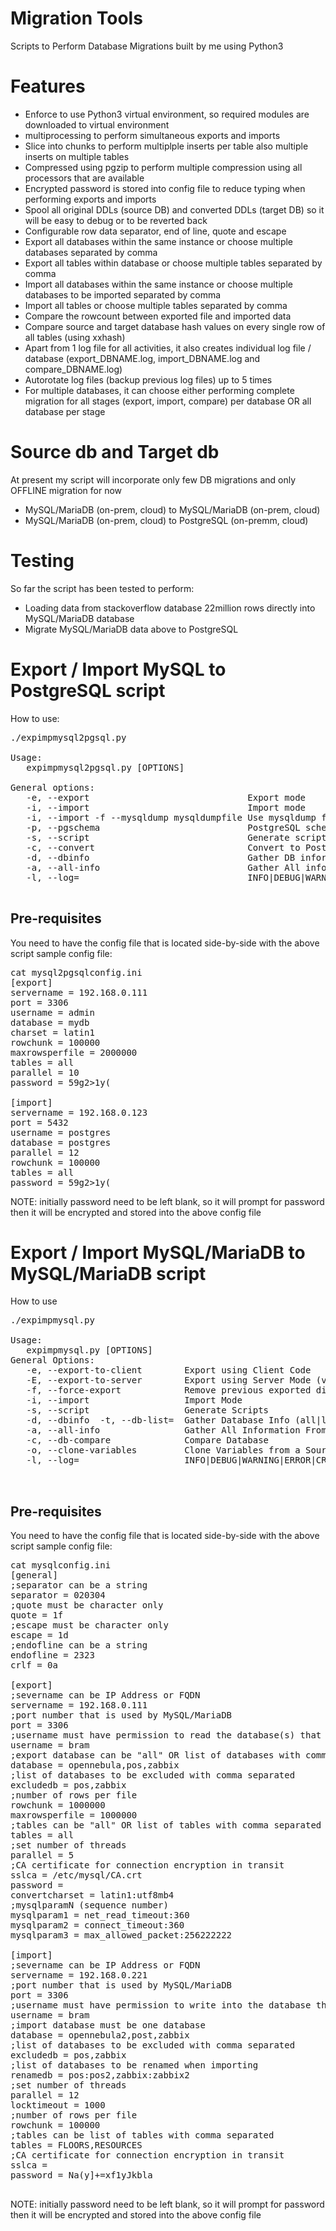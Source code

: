 # Migration Tools
Scripts to Perform Database Migrations built by me using Python3

# Features
- Enforce to use Python3 virtual environment, so required modules are downloaded to virtual environment
- multiprocessing to perform simultaneous exports and imports
- Slice into chunks to perform multiplple inserts per table also multiple inserts on multiple tables
- Compressed using pgzip to perform multiple compression using all processors that are available
- Encrypted password is stored into config file to reduce typing when performing exports and imports
- Spool all original DDLs (source DB) and converted DDLs (target DB) so it will be easy to debug or to be reverted back
- Configurable row data separator, end of line, quote and escape
- Export all databases within the same instance or choose multiple databases separated by comma
- Export all tables within database or choose multiple tables separated by comma
- Import all databases within the same instance or choose multiple databases to be imported separated by comma
- Import all tables or choose multiple tables separated by comma
- Compare the rowcount between exported file and imported data
- Compare source and target database hash values on every single row of all tables (using xxhash)
- Apart from 1 log file for all activities, it also creates individual log file / database (export_DBNAME.log, import_DBNAME.log and compare_DBNAME.log)
- Autorotate log files (backup previous log files) up to 5 times
- For multiple databases, it can choose either performing complete migration for all stages (export, import, compare) per database OR all database per stage  

# Source db and Target db
At present my script will incorporate only few DB migrations and only OFFLINE migration for now
- MySQL/MariaDB (on-prem, cloud) to MySQL/MariaDB (on-prem, cloud)
- MySQL/MariaDB (on-prem, cloud) to PostgreSQL (on-premm, cloud)

# Testing
So far the script has been tested to perform: 
- Loading data from stackoverflow database 22million rows directly into MySQL/MariaDB database
- Migrate MySQL/MariaDB data above to PostgreSQL

# Export / Import MySQL to PostgreSQL script
How to use:

<pre>
./expimpmysql2pgsql.py

Usage:
   expimpmysql2pgsql.py [OPTIONS]

General options:
   -e, --export                              Export mode
   -i, --import                              Import mode
   -i, --import -f --mysqldump mysqldumpfile Use mysqldump file as a source
   -p, --pgschema                            PostgreSQL schema name
   -s, --script                              Generate scripts
   -c, --convert                             Convert to PostgreSQL scripts
   -d, --dbinfo                              Gather DB information
   -a, --all-info                            Gather All information from information_schema
   -l, --log=                                INFO|DEBUG|WARNING|ERROR|CRITICAL

</pre>

## Pre-requisites
You need to have the config file that is located side-by-side with the above script 
sample config file:

<pre>
cat mysql2pgsqlconfig.ini
[export]
servername = 192.168.0.111
port = 3306
username = admin
database = mydb
charset = latin1
rowchunk = 100000
maxrowsperfile = 2000000
tables = all
parallel = 10
password = 59g2>1y(

[import]
servername = 192.168.0.123
port = 5432
username = postgres
database = postgres
parallel = 12
rowchunk = 100000
tables = all
password = 59g2>1y(
</pre>

NOTE: initially password need to be left blank, so it will prompt for password then it will be encrypted and stored into the above config file


# Export / Import MySQL/MariaDB to MySQL/MariaDB script
How to use

<pre>
./expimpmysql.py

Usage:
   expimpmysql.py [OPTIONS]
General Options:
   -e, --export-to-client        Export using Client Code
   -E, --export-to-server        Export using Server Mode (very fast)
   -f, --force-export            Remove previous exported directory and its files
   -i, --import                  Import Mode
   -s, --script                  Generate Scripts
   -d, --dbinfo  -t, --db-list=  Gather Database Info (all|list|db1,db2,dbN)
   -a, --all-info                Gather All Information From information_schema
   -c, --db-compare              Compare Database
   -o, --clone-variables         Clone Variables from a Source to a Target Database
   -l, --log=                    INFO|DEBUG|WARNING|ERROR|CRITICAL

   
</pre>

## Pre-requisites
You need to have the config file that is located side-by-side with the above script 
sample config file:

<pre>
cat mysqlconfig.ini
[general]
;separator can be a string
separator = 020304
;quote must be character only
quote = 1f
;escape must be character only
escape = 1d
;endofline can be a string
endofline = 2323
crlf = 0a

[export]
;severname can be IP Address or FQDN
servername = 192.168.0.111
;port number that is used by MySQL/MariaDB
port = 3306
;username must have permission to read the database(s) that is/are listed here
username = bram
;export database can be "all" OR list of databases with comma separated
database = opennebula,pos,zabbix
;list of databases to be excluded with comma separated
excludedb = pos,zabbix
;number of rows per file
rowchunk = 1000000
maxrowsperfile = 1000000
;tables can be "all" OR list of tables with comma separated
tables = all
;set number of threads
parallel = 5
;CA certificate for connection encryption in transit
sslca = /etc/mysql/CA.crt
password =
convertcharset = latin1:utf8mb4
;mysqlparamN (sequence number)
mysqlparam1 = net_read_timeout:360
mysqlparam2 = connect_timeout:360
mysqlparam3 = max_allowed_packet:256222222

[import]
;severname can be IP Address or FQDN
servername = 192.168.0.221
;port number that is used by MySQL/MariaDB
port = 3306
;username must have permission to write into the database that is listed here
username = bram
;import database must be one database
database = opennebula2,post,zabbix
;list of databases to be excluded with comma separated
excludedb = pos,zabbix
;list of databases to be renamed when importing
renamedb = pos:pos2,zabbix:zabbix2
;set number of threads
parallel = 12
locktimeout = 1000
;number of rows per file
rowchunk = 100000
;tables can be list of tables with comma separated
tables = FLOORS,RESOURCES
;CA certificate for connection encryption in transit
sslca =
password = Na(y]+=xf1yJkbla

</pre>

NOTE: initially password need to be left blank, so it will prompt for password then it will be encrypted and stored into the above config file
